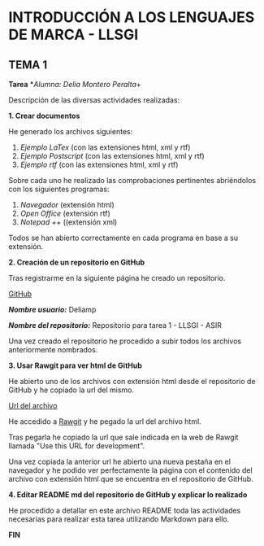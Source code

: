 

# INTRODUCCIÓN A LOS LENGUAJES DE MARCA - LLSGI
## TEMA 1
**Tarea**
**Alumna: Delia Montero Peralta*+

Descripción de las diversas actividades realizadas:

**1. Crear documentos**

He generado los archivos siguientes:

1. *Ejemplo LaTex* (con las extensiones html, xml y rtf)
2. *Ejemplo Postscript* (con las extensiones html, xml y rtf)
3. *Ejemplo rtf* (con las extensiones html, xml y rtf)

Sobre cada uno he realizado las comprobaciones pertinentes
abriéndolos con los siguientes programas:

1. *Navegador* (extensión html)
2. *Open Office* (extensión rtf)
3. *Notepad ++* ((extensión xml)

Todos se han abierto correctamente en cada programa en base 
a su extensión.

**2. Creación de un repositorio en GitHub**

Tras registrarme en la siguiente página he creado un repositorio.

[GitHub](https://github.com)

***Nombre usuario:*** Deliamp

***Nombre del repositorio:*** Repositorio para tarea 1 - LLSGI - ASIR

Una vez creado el repositorio he procedido a subir todos los archivos
anteriormente nombrados.

**3. Usar Rawgit para ver html de GitHub**

He abierto uno de los archivos con extensión html desde el repositorio
de GitHub y he copiado la url del mismo.

[Url del archivo](https://github.com/Deliamp/LLSGI-01/blob/master/Ejemplo%20LaTex.html)

He accedido a [Rawgit](https://rawgit.com) y he pegado la url del archivo html.

Tras pegarla he copiado la url que sale indicada en la web de Rawgit 
llamada "Use this URL for development".

Una vez copiada la anterior url he abierto una nueva pestaña en el navegador
y he podido ver perfectamente la página con el contenido del archivo
con extensión html que se encuentra en el repositorio de GitHub.

**4. Editar README md del repositorio de GitHub y explicar lo realizado**

He procedido a detallar en este archivo README toda las actividades necesarias para realizar
esta tarea utilizando Markdown para ello.

**FIN**
